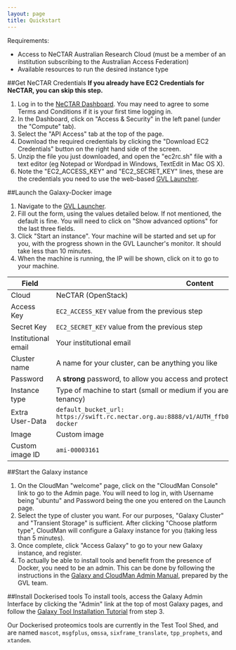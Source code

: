 ```yaml
---
layout: page
title: Quickstart
---
```

Requirements:

- Access to NeCTAR Australian Research Cloud (must be a member of an institution subscribing to the Australian Access Federation)
- Available resources to run the desired instance type

##Get NeCTAR Credentials
**If you already have EC2 Credentials for NeCTAR, you can skip this step.**

1. Log in to the [NeCTAR Dashboard](https://dashboard.rc.nectar.org.au). You may need to agree to some Terms and Conditions if it is your first time logging in.
2. In the Dashboard, click on "Access & Security" in the left panel (under the "Compute" tab).
3. Select the "API Access" tab at the top of the page.
4. Download the required credentials by clicking the "Download EC2 Credentials" button on the right hand side of the screen.
5. Unzip the file you just downloaded, and open the "ec2rc.sh" file with a text editor (eg Notepad or Wordpad in Windows, TextEdit in Mac OS X).
6. Note the "EC2_ACCESS_KEY" and "EC2_SECRET_KEY" lines, these are the credentials you need to use the web-based [GVL Launcher](http://launch.genome.edu.au).

##Launch the Galaxy-Docker image
1. Navigate to the [GVL Launcher](http://launch.genome.edu.au).
2. Fill out the form, using the values detailed below. If not mentioned, the default is fine. You will need to click on "Show advanced options" for the last three fields.
3. Click "Start an instance". Your machine will be started and set up for you, with the progress shown in the GVL Launcher's monitor. It should take less than 10 minutes.
4. When the machine is running, the IP will be shown, click on it to go to your machine.

Field               | Content
------------------- | -------
Cloud               | NeCTAR (OpenStack)
Access Key          | `EC2_ACCESS_KEY` value from the previous step
Secret Key          | `EC2_SECRET_KEY` value from the previous step
Institutional email | Your institutional email
Cluster name        | A name for your cluster, can be anything you like
Password            | A **strong** password, to allow you access and protect against attacks
Instance type       | Type of machine to start (small or medium if you are using the default personal tenancy)
Extra User-Data     | `default_bucket_url: https://swift.rc.nectar.org.au:8888/v1/AUTH_ffb00634530a4c37a0b8b08c48068adf/cm-docker`
Image               | Custom image
Custom image ID     | `ami-00003161`

##Start the Galaxy instance
1. On the CloudMan "welcome" page, click on the "CloudMan Console" link to go to the Admin page. You will need to log in, with Username being "ubuntu" and Password being the one you entered on the Launch page.
2. Select the type of cluster you want. For our purposes, "Galaxy Cluster" and "Transient Storage" is sufficient. After clicking "Choose platform type", CloudMan will configure a Galaxy instance for you (taking less than 5 minutes).
3. Once complete, click "Access Galaxy" to go to your new Galaxy instance, and register.
4. To actually be able to install tools and benefit from the presence of Docker, you need to be an admin. This can be done by following the instructions in the [Galaxy and CloudMan Admin Manual](https://docs.google.com/document/d/1x88f1Eyg_hJLUw-pI0zCUMv6EJI32pLnUOOeVkGdA3Q/pub), prepared by the GVL team.

##Install Dockerised tools
To install tools, access the Galaxy Admin Interface by clicking the "Admin" link at the top of most Galaxy pages, and follow the [Galaxy Tool Installation Tutorial](https://wiki.galaxyproject.org/Admin/Tools/AddToolFromToolShedTutorial) from step 3.

Our Dockerised proteomics tools are currently in the Test Tool Shed, and are named `mascot`, `msgfplus`, `omssa`, `sixframe_translate`, `tpp_prophets`, and `xtandem`.
